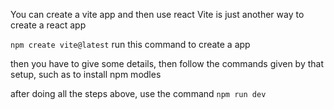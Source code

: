 You can create a vite app and then use react 
Vite is just another way to create a react app

`npm create vite@latest`
run this command to create a app

then you have to give some details, then follow the commands given by that setup, such as to install npm modles

after doing all the steps above, use the command 
    `npm run dev`